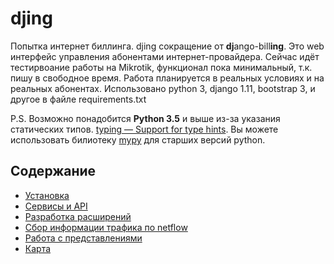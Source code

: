 # djing
Попытка интернет биллинга. djing сокращение от **dj**ango-bill**ing**. Это web интерфейс управления абонентами интернет-провайдера.
Сейчас идёт тестирвоание работы на Mikrotik, функционал пока минимальный, т.к. пишу в свободное время. Работа планируется в реальных условиях и на реальных абонентах.
Использовано python 3, django 1.11, bootstrap 3, и другое в файле requirements.txt

P.S. Возможно понадобится **Python 3.5** и выше из-за указания статических типов. [typing — Support for type hints](https://docs.python.org/3/library/typing.html).
Вы можете использовать билиотеку [mypy](http://www.mypy-lang.org/) для старших версий python.

## Содержание
* [Установка](./docs/install.md)
* [Сервисы и API](.docs/services.md)
* [Разработка расширений](./docs/dev.md)
* [Сбор информации трафика по netflow](./docs/netflow.md)
* [Работа с представлениями](./docs/views.md)
* [Карта](./docs/map.md)